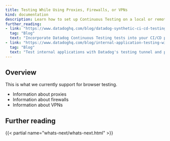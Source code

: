 ```yaml
---
title: Testing While Using Proxies, Firewalls, or VPNs
kind: documentation
description: Learn how to set up Continuous Testing on a local or remote environment.
further_reading:
- link: "https://www.datadoghq.com/blog/datadog-synthetic-ci-cd-testing/"
  tag: "Blog"
  text: "Incorporate Datadog Continuous Testing tests into your CI/CD pipeline"
- link: "https://www.datadoghq.com/blog/internal-application-testing-with-datadog/"
  tag: "Blog"
  text: "Test internal applications with Datadog's testing tunnel and private locations"
---
```


## Overview

This is what we currently support for browser testing.

- Information about proxies
- Information about firewalls
- Information about VPNs

## Further reading

{{< partial name="whats-next/whats-next.html" >}}

[1]: /synthetics/private_locations
[2]: https://www.npmjs.com/package/@datadog/datadog-ci
[3]: https://github.com/DataDog/datadog-ci/releases/tag/v0.11.0
[4]: /continuous_testing/cicd_integrations#use-the-cli
